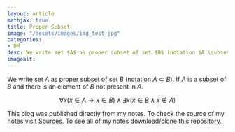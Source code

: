 ```yaml
---
layout: article
mathjax: true
title: Proper Subset
image: "/assets/images/img_test.jpg"
categories:
- DM
desc: We write set $A$ as proper subset of set $B$ (notation $A \subset B$). If $A$ is a subset of $B$ and there is an element of $B$ not present in $A$. 
imagealt: 
---
```


We write set $A$ as proper subset of set $B$ (notation $A \subset B$). If $A$ is a subset of $B$ and there is an element of $B$ not present in $A$.


































































































































































































































































































































































$$\forall x(x \in A \to x \in B) \wedge \exists x(x \in B \wedge x \notin A)$$


































































































































































































































































































































































This blog was published directly from my notes.
To check the source of my notes visit [Sources](sources.html).
To see all of my notes download/clone this [repository](https://github.com/bovem/CS).